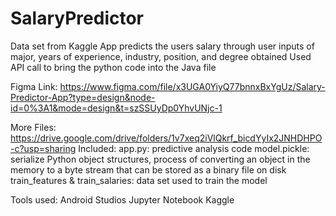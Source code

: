 # SalaryPredictor

Data set from Kaggle
App predicts the users salary through user inputs of major, years of experience, industry, position, and degree obtained
Used API call to bring the python code into the Java file


Figma Link: 
https://www.figma.com/file/x3UGA0YiyQ77bnnxBxYgUz/Salary-Predictor-App?type=design&node-id=0%3A1&mode=design&t=szSSUyDp0YhvUNjc-1

More Files: https://drive.google.com/drive/folders/1v7xeq2iVlQkrf_bicdYyIx2JNHDHPO-c?usp=sharing
Included: 
        app.py: predictive analysis code
        model.pickle: serialize Python object structures, process of converting an object in the memory to a byte stream that can be stored as a binary file on disk
        train_features & train_salaries: data set used to train the model 

Tools used:
  Android Studios 
  Jupyter Notebook 
  Kaggle
 
  

